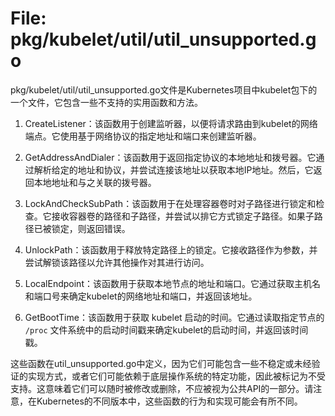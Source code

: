# File: pkg/kubelet/util/util_unsupported.go

pkg/kubelet/util/util_unsupported.go文件是Kubernetes项目中kubelet包下的一个文件，它包含一些不支持的实用函数和方法。

1. CreateListener：该函数用于创建监听器，以便将请求路由到kubelet的网络端点。它使用基于网络协议的指定地址和端口来创建监听器。

2. GetAddressAndDialer：该函数用于返回指定协议的本地地址和拨号器。它通过解析给定的地址和协议，并尝试连接该地址以获取本地IP地址。然后，它返回本地地址和与之关联的拨号器。

3. LockAndCheckSubPath：该函数用于在处理容器卷时对子路径进行锁定和检查。它接收容器卷的路径和子路径，并尝试以排它方式锁定子路径。如果子路径已被锁定，则返回错误。

4. UnlockPath：该函数用于释放特定路径上的锁定。它接收路径作为参数，并尝试解锁该路径以允许其他操作对其进行访问。

5. LocalEndpoint：该函数用于获取本地节点的地址和端口。它通过获取主机名和端口号来确定kubelet的网络地址和端口，并返回该地址。

6. GetBootTime：该函数用于获取 kubelet 启动的时间。它通过读取指定节点的 `/proc` 文件系统中的启动时间戳来确定kubelet的启动时间，并返回该时间戳。

这些函数在util_unsupported.go中定义，因为它们可能包含一些不稳定或未经验证的实现方式，或者它们可能依赖于底层操作系统的特定功能，因此被标记为不受支持。这意味着它们可以随时被修改或删除，不应被视为公共API的一部分。请注意，在Kubernetes的不同版本中，这些函数的行为和实现可能会有所不同。

